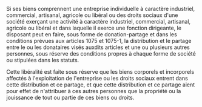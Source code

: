   
Si ses biens comprennent une entreprise individuelle à caractère industriel, commercial, artisanal, agricole ou libéral ou des droits sociaux d'une société exerçant une activité à caractère industriel, commercial, artisanal, agricole ou libéral et dans laquelle il exerce une fonction dirigeante, le disposant peut en faire, sous forme de donation-partage et dans les conditions prévues aux articles 1075 et 1075-1, la distribution et le partage entre le ou les donataires visés auxdits articles et une ou plusieurs autres personnes, sous réserve des conditions propres à chaque forme de société ou stipulées dans les statuts.   

  
Cette libéralité est faite sous réserve que les biens corporels et incorporels affectés à l'exploitation de l'entreprise ou les droits sociaux entrent dans cette distribution et ce partage, et que cette distribution et ce partage aient pour effet de n'attribuer à ces autres personnes que la propriété ou la jouissance de tout ou partie de ces biens ou droits.  
